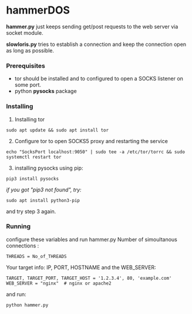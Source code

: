 # hammerDOS
**hammer.py** just keeps sending get/post requests to the web server via socket module.

**slowloris.py** tries to establish a connection and keep the connection open as long as possible.


### Prerequisites
* tor should be installed and to configured to open a SOCKS listener on some port.
* python **pysocks** package 

### Installing
1. Installing tor
```
sudo apt update && sudo apt install tor
```

2. Configure tor to open SOCKS5 proxy and restarting the service 
```
echo "SocksPort localhost:9050" | sudo tee -a /etc/tor/torrc && sudo systemctl restart tor
```

3. installing pysocks using pip:
```
pip3 install pysocks
```
*if you got "pip3 not found", try:*
```
sudo apt install python3-pip
```
and try step 3 again.

### Running
configure these variables and run hammer.py
Number of simoultanous connections :
```
THREADS = No_of_THREADS
```
Your target info: IP, PORT, HOSTNAME and the WEB_SERVER:
```
TARGET, TARGET_PORT, TARGET_HOST = '1.2.3.4', 80, 'example.com'
WEB_SERVER = "nginx"  # nginx or apache2
```
and run:
```
python hammer.py
```
